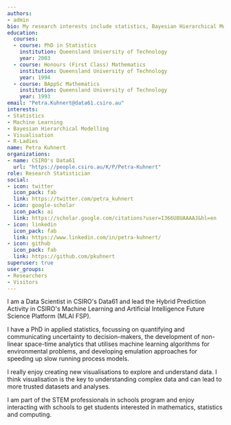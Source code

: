 ```yaml
---
authors:
- admin
bio: My research interests include statistics, Bayesian Hierarchical Modelling, visualisation, environmental and agricultural modelling.
education:
  courses:
  - course: PhD in Statistics
    institution: Queensland University of Technology
    year: 2003
  - course: Honours (First Class) Mathematics
    institution: Queensland University of Technology
    year: 1994
  - course: BAppSc Mathematics
    institution: Queensland University of Technology
    year: 1993
email: "Petra.Kuhnert@data61.csiro.au"
interests:
- Statistics
- Machine Learning
- Bayesian Hierarchical Modelling
- Visualisation
- R-Ladies
name: Petra Kuhnert
organizations:
- name: CSIRO's Data61
  url: "https://people.csiro.au/K/P/Petra-Kuhnert"
role: Research Statistician
social:
- icon: twitter
  icon_pack: fab
  link: https://twitter.com/petra_kuhnert
- icon: google-scholar
  icon_pack: ai
  link: https://scholar.google.com/citations?user=I366U8UAAAAJ&hl=en
- icon: linkedin
  icon_pack: fab
  link: https://www.linkedin.com/in/petra-kuhnert/
- icon: github
  icon_pack: fab
  link: https://github.com/pkuhnert
superuser: true
user_groups:
- Researchers
- Visitors
---
```


I am a Data Scientist in CSIRO's Data61 and lead the Hybrid Prediction Activity in CSIRO's Machine Learning and Artificial Intelligence Future Science Platform (MLAI FSP). 

I have a PhD in applied statistics, focussing on quantifying and communicating uncertainty to decision-makers, the development of non-linear space-time analytics that utilises machine learning algorithms for environmental problems, and developing emulation approaches for speeding up slow running process models.

I really enjoy creating new visualisations to explore and understand data. I think visualisation is the key to understanding complex data and can lead to more trusted datasets and analyses.

I am part of the STEM professionals in schools program and enjoy interacting with schools to get students interested in mathematics, statistics and computing. 
